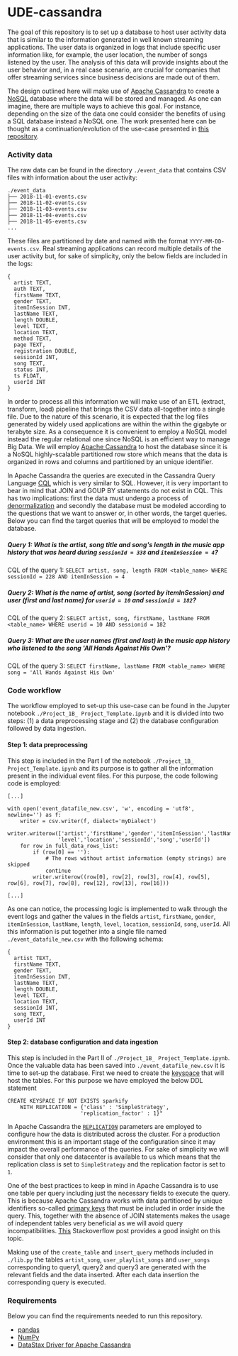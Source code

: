 # UDE-cassandra

The goal of this repository is to set up a database to host user activity data that is similar to the information generated in well known streaming applications. The user data is organized in logs that include specific user information like, for example, the user location, the number of songs listened by the user. The analysis of this data will provide insights about the user behavior and, in a real case scenario, are crucial for companies that offer streaming services since business decisions are made out of them.

The design outlined here will make use of [Apache Cassandra](https://cassandra.apache.org/) to create a [NoSQL](https://www.xenonstack.com/blog/nosql-databases/) database where the data will be stored and managed. As one can imagine, there are multiple ways to achieve this goal. For instance, depending on the size of the data one could consider the benefits of using a SQL database instead a NoSQL one. The work presented here can be thought as a continuation/evolution of the use-case presented in [this repository](https://github.com/juferafo/UDE-postgres).

### Activity data

The raw data can be found in the directory `./event_data` that contains CSV files with information about the user activity:

```
./event_data
├── 2018-11-01-events.csv
├── 2018-11-02-events.csv
├── 2018-11-03-events.csv
├── 2018-11-04-events.csv
├── 2018-11-05-events.csv
...
```

These files are partitioned by date and named with the format `YYYY-MM-DD-events.csv`. Real streaming applications can record multiple details of the user activity but, for sake of simplicity, only the below fields are included in the logs:

```
{
  artist TEXT,
  auth TEXT,
  firstName TEXT,
  gender TEXT,
  itemInSession INT,
  lastName TEXT,
  length DOUBLE,
  level TEXT,
  location TEXT,
  method TEXT,
  page TEXT,
  registration DOUBLE,
  sessionId INT,
  song TEXT,
  status INT,
  ts FLOAT,
  userId INT
}
```

In order to process all this information we will make use of an ETL (extract, transform, load) pipeline that brings the CSV data all-together into a single file. Due to the nature of this scenario, it is expected that the log files generated by widely used applications are within the within the gigabyte or terabyte size. As a consequence it is convenient to employ a NoSQL model instead the regular relational one since NoSQL is an efficient way to manage Big Data. We will employ [Apache Cassandra](https://github.com/apache/cassandra) to host the database since it is a NoSQL highly-scalable partitioned row store which means that the data is organized in rows and columns and partitioned by an unique identifier.

In Apache Cassandra the queries are executed in the Cassandra Query Language [CQL](https://cassandra.apache.org/doc/latest/cql/) which is very similar to SQL. However, it is very important to bear in mind that JOIN and GOUP BY statements do not exist in CQL. This has two implications: first the data must undergo a process of [denormalization](https://www.datastax.com/blog/basic-rules-cassandra-data-modeling) and secondly the database must be modeled according to the questions that we want to answer or, in other words, the target queries. Below you can find the target queries that will be employed to model the database.

##### Query 1: What is the artist, song title and song's length in the music app history that was heard during `sessionId = 338` and `itemInSession = 4`?

CQL of the query 1: `SELECT artist, song, length FROM <table_name> WHERE sessionId = 228 AND itemInSession = 4`

##### Query 2: What is the name of artist, song (sorted by itemInSession) and user (first and last name) for `userid = 10` and `sessionid = 182`?

CQL of the query 2: `SELECT artist, song, firstName, lastName FROM <table_name> WHERE userid = 10 AND sessionid = 182`

##### Query 3: What are the user names (first and last) in the music app history who listened to the song 'All Hands Against His Own'?

CQL of the query 3: `SELECT firstName, lastName FROM <table_name> WHERE song = 'All Hands Against His Own'`

### Code workflow

The workflow employed to set-up this use-case can be found in the Jupyter notebook `./Project_1B_ Project_Template.ipynb` and it is divided into two steps: (1) a data preprocessing stage and (2) the database configuration followed by data ingestion.

#### Step 1: data preprocessing

This step is included in the Part I of the notebook `./Project_1B_ Project_Template.ipynb` and its purpose is to gather all the information present in the individual event files. For this purpose, the code following code is employed:

```
[...]

with open('event_datafile_new.csv', 'w', encoding = 'utf8', newline='') as f:
    writer = csv.writer(f, dialect='myDialect')
    writer.writerow(['artist','firstName','gender','itemInSession','lastName','length',\
                'level','location','sessionId','song','userId'])
    for row in full_data_rows_list:
        if (row[0] == ''):
            # The rows without artist information (empty strings) are skipped
            continue
        writer.writerow((row[0], row[2], row[3], row[4], row[5], row[6], row[7], row[8], row[12], row[13], row[16]))

[...]
```

As one can notice, the processing logic is implemented to walk through the event logs and gather the values in the fields `artist`, `firstName`, `gender`, `itemInSession`, `lastName`, `length`, `level`, `location`, `sessionId`, `song`, `userId`. All this information is put together into a single file named `./event_datafile_new.csv` with the following schema:

```
{
  artist TEXT,
  firstName TEXT,
  gender TEXT,
  itemInSession INT,
  lastName TEXT,
  length DOUBLE,
  level TEXT,
  location TEXT,
  sessionId INT,
  song TEXT,
  userId INT
}
```

#### Step 2: database configuration and data ingestion

This step is included in the Part II of `./Project_1B_ Project_Template.ipynb`. Once the valuable data has been saved into `./event_datafile_new.csv` it is time to set-up the database. First we need to create the [keyspace](https://cassandra.apache.org/doc/latest/cql/ddl.html#create-keyspace) that will host the tables. For this purpose we have employed the below DDL statement

```
CREATE KEYSPACE IF NOT EXISTS sparkify
    WITH REPLICATION = {'class' : 'SimpleStrategy',
                       'replication_factor' : 1}"
```

In Apache Cassandra the [`REPLICATION`](https://docs.datastax.com/en/cassandra-oss/3.x/cassandra/architecture/archDataDistributeReplication.html) parameters are employed to configure how the data is distributed across the cluster. For a production environment this is an important stage of the configuration since it may impact the overall performance of the queries. For sake of simplicity we will consider that only one datacenter is available to us which means that the replication class is set to `SimpleStrategy` and the replication factor is set to `1`.

One of the best practices to keep in mind in Apache Cassandra is to use one table per query including just the necessary fields to execute the query. This is because Apache Cassandra works with data partitioned by unique identifiers so-called [primary keys](https://www.datastax.com/blog/most-important-thing-know-cassandra-data-modeling-primary-key) that must be included in order inside the query. This, together with the absence of JOIN statements makes the usage of independent tables very beneficial as we will avoid query incompatibilities. [This](https://stackoverflow.com/questions/24949676/difference-between-partition-key-composite-key-and-clustering-key-in-cassandra) Stackoverflow post provides a good insight on this topic.

Making use of the `create_table` and `insert_query` methods included in `./lib.py` the tables `artist_song`, `user_playlist_songs` and `user_songs` corresponding to query1, query2 and query3 are generated with the relevant fields and the data inserted. After each data insertion the corresponding query is executed.

### Requirements

Below you can find the requirements needed to run this repository.

* [pandas](https://pandas.pydata.org/getting_started.html)
* [NumPy](https://numpy.org/install/)
* [DataStax Driver for Apache Cassandra](https://github.com/datastax/python-driver#datastax-driver-for-apache-cassandra)
